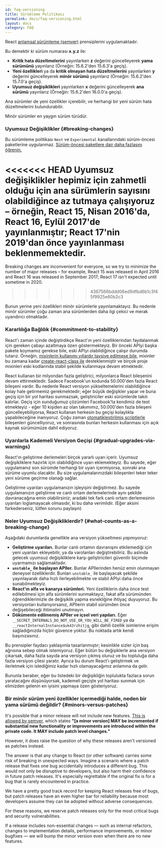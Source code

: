 ```yaml
---
id: faq-versioning
title: Sürümleme Politikası
permalink: docs/faq-versioning.html
layout: docs
category: FAQ
---
```


React [anlamsal sürümleme (semver)](https://semver.org/lang/tr/) prensiplerini uygulamaktadır.

Bu demektir ki sürüm numarası **x.y.z** ile:

* **Kritik hata düzeltmelerini** yayınlarken **z** değerini güncelleyerek **yama sürümünü** yayınlarız (Örneğin: 15.6.2'den 15.6.3'a geçiş).
* **Yeni özellikleri** ya da **kritik olmayan hata düzeltmelerini** yayınlarken **y** değerini güncelleyerek **minör sürümü** yayınlarız (Örneğin: 15.6.2'den 15.7.0'a geçiş).
* **Uyumsuz değişiklikleri** yayınlarken **x** değerini güncelleyerek  **ana sürümü** yayınlarız  (Örneğin: 15.6.2'den 16.0.0'a geçiş).

Ana sürümler de yeni özellikler içerebilir, ve herhangi bir yeni sürüm hata düzeltmelerini bulundurabilir.

Minör sürümler en yaygın sürüm türüdür.

### Uyumsuz Değişiklikler {#breaking-changes}

Bu sürümleme politikası `Next` ve `Experimental` kanallarındaki sürüm-öncesi paketlerine uygulanmaz. [Sürüm-öncesi paketlere dair daha fazlasını öğrenin.](/docs/release-channels.html)

<<<<<<< HEAD
Uyumsuz değişiklikler hepimiz için zahmetli olduğu için ana sürümlerin sayısını olabildiğince az tutmaya çalışıyoruz – örneğin, React 15, Nisan 2016'da, React 16, Eylül 2017'de yayınlanmıştır; React 17'nin 2019'dan önce yayınlanması beklenmemektedir.
=======
Breaking changes are inconvenient for everyone, so we try to minimize the number of major releases – for example, React 15 was released in April 2016 and React 16 was released in September 2017; React 17 isn't expected until sometime in 2020.
>>>>>>> 4367566bddd06ed9dfbd6b1c3f45f9925e60b2c3

Bunun yerine yeni özellikleri minör sürümlerle yayınlamaktayız. Bu nedenle minör sürümler çoğu zaman ana sürümlerden daha ilgi çekici ve merak uyandırıcı olmaktadır.

### Kararlılığa Bağlılık {#commitment-to-stability}

React'ı zaman içinde değiştirdikçe React'ın yeni özelliklerindan faydalanmak için gereken çabayı azaltmaya özen göstermekteyiz.
Bir önceki APIyi başka pakete koymamız gerekse bile, eski APIyi olabildiğince çalışır durumda tutarız. Örneğin, [mixinlerin kullanımı yıllardır tavsiye edilmese bile](/blog/2016/07/13/mixins-considered-harmful.html), mixinler bu zamana kadar [create-react-class ile](/docs/react-without-es6.html#mixins) desteklenmiştir ve birçok proje mixinleri eski kodlarında stabil şekilde kullanmaya devam etmektedir.

React kullanan bir milyondan fazla geliştirici, milyonlarca React bileşenini devam ettirmektedir. Sadece Facebook'un kodunda 50.000'den fazla React bileşeni vardır. Bu nedenle React versiyon yükseltemelerini olabildiğince kolay hale getirmemiz gerekmektedir; eğer büyük değişikler yapar ve buna geçiş için bir yol haritası sunmazsak, geliştiriciler eski sürümlerde takılı kalırlar. Geçiş için sunduğumuz çözümleri Facebook'ta kendimiz de test etmekteyiz - eğer 10 kişiden az olan takımımız, 50.000'den fazla bileşeni güncelleyebiliyorsa, React kullanan herkesin bu geçişi kolaylıkla yapabileceğine inanıyoruz. Çoğu zaman  [otomatikleştirilmiş scriptlerle](https://github.com/reactjs/react-codemod) bileşenleri güncelliyoruz, ve sonrasında bunları herkesin kullanması için açık kaynak sürümümüze dahil ediyoruz.

### Uyarılarla Kademeli Versiyon Geçişi {#gradual-upgrades-via-warnings}

React'ın geliştirme derlemeleri birçok yararlı uyarı içerir. Uyumsuz değişikliklere hazırlık için olabildiğince uyarı eklemekteyiz. Bu sayede, eğer uygulamanız son sürümde herhangi bir uyarı içermiyorsa, sonraki ana sürüme uyumlu olacaktır. Bu size uygulamalarınızdaki bileşenleri teker teker yeni sürüme geçirme olanağı sağlar.

Geliştirme uyarıları uygulamanızın işleyişini değiştirmez. Bu sayede uygulamanızın geliştirme ve canlı ortam derlemelerinde aynı şekilde davranacağına emin olabilirsiniz; aradaki tek fark canlı ortam derlemesinin uyarıları loglamayacak olmasıdır, ki bu daha verimlidir. (Eğer aksini farkederseniz, lütfen sorunu paylaşın)

### Neler Uyumsuz Değişikliklerdir? {#what-counts-as-a-breaking-change}

Aşağıdaki durumlarda genellikle ana versiyon yükseltmesi *yapmıyoruz*:

* **Geliştirme uyarıları.** Bunlar canlı ortamın davranışını etkilemediği için yeni uyarıları ekleyebilir, ya da varolanları değiştirebiliriz. Bu aslında gelecek uyumsuz değişikliklere karşı geliştiricileri güvenilir biçimde uyarmamızı sağlamaktadır.
* **`unstable_` ile başlayan APIler.** Bunlar APIlerinden henüz emin olunmayan deneysel özelliklerdir. Bunları `unstable_` ile başlayacak şekilde yayınlayarak daha hızlı ilerleyebilmekte ve stabil APIyi daha önce sunabilmekteyiz.
* **React'ın alfa ve kanarya sürümleri.** Yeni özelliklerin daha önce test edilebilmesi için alfa sürümlerini sunmaktayız, fakat alfa sürümünden öğrendiklerimizle de değişiklik yapma esnekliğine ihtiyaç duyuyoruz. Bu versiyonları kullanıyorsanız, APIlerin stabil sürümden önce değişebileceği ihtimalini unutmayın.
* **Dökümente edilmemiş APIler ve içsel veri yapıları.** Eğer `__SECRET_INTERNALS_DO_NOT_USE_OR_YOU_WILL_BE_FIRED` ya da `__reactInternalInstance$uk43rzhitjg`, gibi dahili özellik isimlerine erişim sağladığınızda hiçbir güvence yoktur. Bu noktada artık kendi başınızasınız.

Bu prensipler faydacı yaklaşımla tasarlanmıştır; kesinlikle sizler için baş ağrısına sebep olmak istemiyoruz. Eğer bütün bu değişiklerle ana versiyon çıkarsak, daha fazla sayıda ana versiyon çıkmış oluruz ve bu topluluğa daha fazla versiyon çilesi yaratır. Ayrıca bu durum React'ı geliştirmek ve ilerletmek için istediğimiz kadar hızlı olamayacağımız anlamına da gelir.

Bununla beraber, eğer bu listedeki bir değişikliğin toplulukta fazlaca sorun yaratacağını düşünüyorsak, kademeli geçişte yol haritası sunmak için elimizden gelenin en iyisini yapmaya özen gösteriyoruz.

### Bir minör sürüm yeni özellikler içermediği halde, neden bir yama sürümü değildir? {#minors-versus-patches}

It's possible that a minor release will not include new features. [This is allowed by semver](https://semver.org/#spec-item-7), which states **"[a minor version] MAY be incremented if substantial new functionality or improvements are introduced within the private code. It MAY include patch level changes."**

However, it does raise the question of why these releases aren't versioned as patches instead.

The answer is that any change to React (or other software) carries some risk of breaking in unexpected ways. Imagine a scenario where a patch release that fixes one bug accidentally introduces a different bug. This would not only be disruptive to developers, but also harm their confidence in future patch releases. It's especially regrettable if the original fix is for a bug that is rarely encountered in practice.

We have a pretty good track record for keeping React releases free of bugs, but patch releases have an even higher bar for reliability because most developers assume they can be adopted without adverse consequences.

For these reasons, we reserve patch releases only for the most critical bugs and security vulnerabilities.

If a release includes non-essential changes — such as internal refactors, changes to implementation details, performance improvements, or minor bugfixes — we will bump the minor version even when there are no new features.
